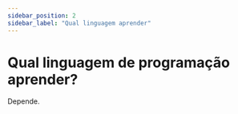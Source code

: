 ```yaml
---
sidebar_position: 2
sidebar_label: "Qual linguagem aprender"
---
```


# Qual linguagem de programação aprender?

Depende.